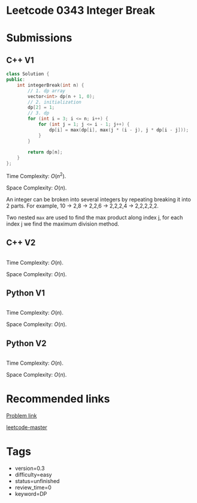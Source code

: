 # Leetcode 0343 Integer Break

# Submissions

## C++ V1

```C++
class Solution {
public:
    int integerBreak(int n) {
        // 1. dp array
        vector<int> dp(n + 1, 0);
        // 2. initialization
        dp[2] = 1;
        // 3. dp
        for (int i = 3; i <= n; i++) {
            for (int j = 1; j <= i - 1; j++) {
                dp[i] = max(dp[i], max(j * (i - j), j * dp[i - j]));
            }
        }
        
        return dp[n];
    }
};
```

Time Complexity: $O(n^2)$.

Space Complexity: $O(n)$.

An integer can be broken into several integers by repeating breaking it into 2 parts. For example, 10 -> 2,8 -> 2,2,6 -> 2,2,2,4 -> 2,2,2,2,2.

Two nested `max` are used to find the max product along index j, for each index j we find the maximum division method.


## C++ V2

```C++
```

Time Complexity: $O(n)$.

Space Complexity: $O(n)$.


## Python V1

```python
```

Time Complexity: $O(n)$.

Space Complexity: $O(n)$.


## Python V2

```python

```

Time Complexity: $O(n)$.

Space Complexity: $O(n)$.


# Recommended links

[Problem link](https://leetcode.com/problems/integer-break/)

[leetcode-master](https://github.com/youngyangyang04/leetcode-master/blob/master/problems/0343.%E6%95%B4%E6%95%B0%E6%8B%86%E5%88%86.md)


# Tags

- version=0.3
- difficulty=easy
- status=unfinished
- review_time=0
- keyword=DP